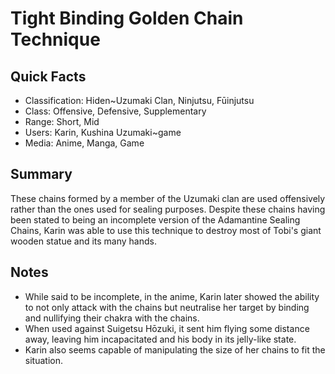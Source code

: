 # Tight Binding Golden Chain Technique

## Quick Facts
- Classification: Hiden~Uzumaki Clan, Ninjutsu, Fūinjutsu
- Class: Offensive, Defensive, Supplementary
- Range: Short, Mid
- Users: Karin, Kushina Uzumaki~game
- Media: Anime, Manga, Game

## Summary
These chains formed by a member of the Uzumaki clan are used offensively rather than the ones used for sealing purposes. Despite these chains having been stated to being an incomplete version of the Adamantine Sealing Chains, Karin was able to use this technique to destroy most of Tobi's giant wooden statue and its many hands.

## Notes
- While said to be incomplete, in the anime, Karin later showed the ability to not only attack with the chains but neutralise her target by binding and nullifying their chakra with the chains.
- When used against Suigetsu Hōzuki, it sent him flying some distance away, leaving him incapacitated and his body in its jelly-like state.
- Karin also seems capable of manipulating the size of her chains to fit the situation.
